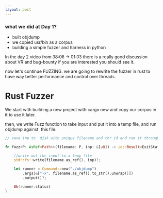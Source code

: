 ```yaml
---
layout: post
---
```


### what we did at Day 1?
- built objdump 
- we copied usr/bin as a corpus
- building a simple fuzzer and harness in python 


In the day 2 video from 38:08 -> 01:03 there is a really good discussion about VR and bug-bounty if you are interested you should see it.



now let's continue FUZZING.
we are going to rewrite the fuzzer in rust to have way better performance and control over threads.

<h1>Rust Fuzzer</h1>

We start with building a new project with cargo new and copy our corpus in it to use it later.

then, we write Fuzz function to take input and put it into a temp file, and run objdump against  this file.
```rust
// save inp to  disk with unique filename and thr id and run it through objdump once and returning status from objdump

fn fuzz<P: AsRef<Path>>(filename: P, inp: &[u8]) -> io::Result<ExitStatus> {

    //write out the input to a temp file
    std::fs::write(filename.as_ref(), inp)?;

    let runner = Command::new("./objdump")
        .args(&["-x", filename.as_ref().to_str().unwrap()])
        .output()?;

    Ok(runner.status)
}
```
